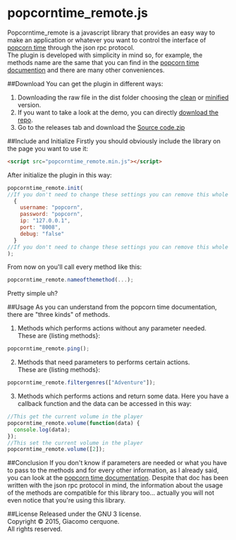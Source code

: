 # popcorntime_remote.js
Popcorntime_remote is a javascript library that provides an easy way to make an application or whatever you want to control the interface of [popcorn time](https://popcorntime.io/) through the json rpc protocol.<br>
The plugin is developed with simplicity in mind so, for example, the methods name are the same that you can find in the [popcorn time documention](https://git.popcorntime.io/popcorntime/desktop/blob/master/docs/json-rpc-api.md) and there are many other conveniences.

##Download
You can get the plugin in different ways:

1. Downloading the raw file in the dist folder choosing the [clean]() or [minified]() version.
2. If you want to take a look at the demo, you can directly [download the repo](https://github.com/giacomocerquone/jQuery.popcorntime_remote/archive/master.zip).
3. Go to the releases tab and download the [Source code.zip]()

##Include and Initialize
Firstly you should obviously include the library on the page you want to use it:
```html
<script src="popcorntime_remote.min.js"></script>
```
After initialize the plugin in this way:
```javascript
popcorntime_remote.init(
//If you don't need to change these settings you can remove this whole part
  {
    username: "popcorn",
    password: "popcorn",
    ip: "127.0.0.1",
    port: "8008",
    debug: "false"
  }
//If you don't need to change these settings you can remove this whole part
);
```
From now on you'll call every method like this:
```javascript
popcorntime_remote.nameofthemethod(...);
```
Pretty simple uh?

##Usage
As you can understand from the popcorn time documentation, there are "three kinds" of methods.

1. Methods which performs actions without any parameter needed.<br>
  These are {listing methods}:<br>
  ```javascript
  popcorntime_remote.ping();
  ```
2. Methods that need parameters to performs certain actions.<br>
  These are {listing methods}:<br>
  ```javascript
  popcorntime_remote.filtergenres(["Adventure"]);
  ```
3. Methods which performs actions and return some data. Here you have a callback function and the data can be accessed in this way:
  ```javascript
  //This get the current volume in the player
  popcorntime_remote.volume(function(data) {
    console.log(data);
  });
  //This set the current volume in the player
  popcorntime_remote.volume([2]);
  ```

##Conclusion
If you don't know if parameters are needed or what you have to pass to the methods and for every other information, as I already said, you can look at the [popcorn time documentation](https://git.popcorntime.io/popcorntime/desktop/blob/master/docs/json-rpc-api.md). Despite that doc has been written with the json rpc protocol in mind, the information about the usage of the methods are compatible for this library too... actually you will not even notice that you're using this library.

##License
Released under the GNU 3 license.<br>
Copyright © 2015, Giacomo cerquone.<br>
All rights reserved.

